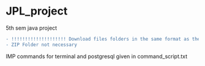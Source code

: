 # JPL_project
5th sem java project
```diff
- !!!!!!!!!!!!!!!!!!!! Download files folders in the same format as the repo !!!!!!!!!!!!!!!!!!!!
- ZIP Folder not necessary
```
IMP commands for terminal and postgresql given in command_script.txt
